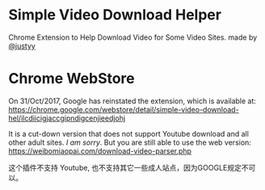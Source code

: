 # Simple Video Download Helper
Chrome Extension to Help Download Video for Some Video Sites. made by [@justyy](https://steemit.com/@justyy/)

# Chrome WebStore
On 31/Oct/2017, Google has reinstated the extension, which is available at: https://chrome.google.com/webstore/detail/simple-video-download-hel/ilcdiicigjaccgipndigcenjieedjohj

It is a cut-down version that does not support Youtube download and all other adult sites. *I am sorry*. But you are still able to use the web version:  https://weibomiaopai.com/download-video-parser.php

这个插件不支持 Youtube, 也不支持其它一些成人站点，因为GOOGLE规定不可以。
